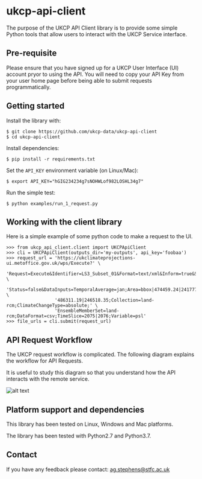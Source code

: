# ukcp-api-client

The purpose of the UKCP API Client library is to provide some simple Python tools
that allow users to interact with the UKCP Service interface.

## Pre-requisite

Please ensure that you have signed up for a UKCP User Interface (UI) account pryor
to using the API. You will need to copy your API Key from your user home page before 
being able to submit requests programmatically.

## Getting started

Install the library with:

```
$ git clone https://github.com/ukcp-data/ukcp-api-client
$ cd ukcp-api-client
```

Install dependencies:

```
$ pip install -r requirements.txt
```

Set the `API_KEY` environment variable (on Linux/Mac):

```
$ export API_KEY="hGIG234234g7sNOHWLof982LOSHL34g7"
```

Run the simple test:

```
$ python examples/run_1_request.py
```

## Working with the client library

Here is a simple example of some python code to make a request to the UI.

```
>>> from ukcp_api_client.client import UKCPApiClient
>>> cli = UKCPApiClient(outputs_dir='my-outputs', api_key='foobaa')
>>> request_url = 'https://ukclimateprojections-ui.metoffice.gov.uk/wps/Execute?' \
                  'Request=Execute&Identifier=LS3_Subset_01&Format=text/xml&Inform=true&Store=false&' \
                  'Status=false&DataInputs=TemporalAverage=jan;Area=bbox|474459.24|241777.72|' \
                  '486311.19|246518.35;Collection=land-rcm;ClimateChangeType=absolute;' \
                  'EnsembleMemberSet=land-rcm;DataFormat=csv;TimeSlice=2075|2076;Variable=psl'
>>> file_urls = cli.submit(request_url)
```

## API Request Workflow

The UKCP request workflow is complicated. The following diagram explains the workflow for API Requests.

It is useful to study this diagram so that you understand how the API interacts with the remote service.

![alt text](https://github.com/ukcp-data/ukcp-api-client/raw/master/doc/images/api_flowchart.png "API Flowchart")

## Platform support and dependencies

This library has been tested on Linux, Windows and Mac platforms.

The library has been tested with Python2.7 and Python3.7.

## Contact

If you have any feedback please contact: ag.stephens@stfc.ac.uk

